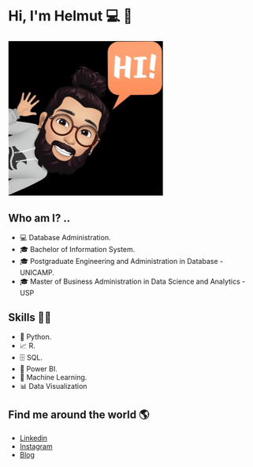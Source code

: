  # **Hi, I'm Helmut** 💻 👋  
###  
![GitHub Logo](Helmut.PNG)

## Who am I? ..

* 💻 Database Administration.
* 🎓 Bachelor of Information System.
* 🎓 Postgraduate Engineering and Administration in Database - UNICAMP.
* 🎓 Master of Business Administration in Data Science and Analytics - USP
## Skills 👩‍💻

* 🐍 Python.
* 📈 R.
* 🗄 SQL.
* 🧮 Power BI.
* 🔮 Machine Learning. 
* 📊 Data Visualization

## Find me around the world :earth_americas:

*  [Linkedin]( https://www.linkedin.com/in/helmutmadeiro/)
*  [Instagram]( https://www.instagram.com/helmutmadeiro/)
*  [Blog](http://dbaadministrator.blogspot.com/)
